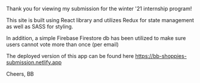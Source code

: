 Thank you for viewing my submission for the winter '21 internship program! 

This site is built using React library and utilizes Redux for state management as well as SASS for styling. 

In addition, a simple Firebase Firestore db has been utilized to make sure users cannot vote more than once (per email)

The deployed version of this app can be found here
https://bb-shoppies-submission.netlify.app


Cheers,
BB

